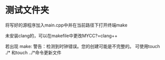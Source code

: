# 测试文件夹

将写好的源程序加入main.cpp中并在当前路径下打开终端make

未安装clang的，可以在makefile中更改MYCC?=clang++

若出现 make: 警告：检测到时钟错误。您的创建可能是不完整的。
可使用touch ./* 和touch ../*命令更新文件